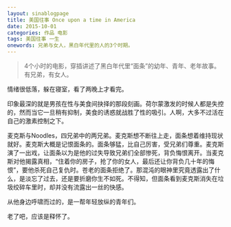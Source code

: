 ```yaml
---
layout: sinablogpage
title: 美国往事 Once upon a time in America
date: 2015-10-01
categories: 作品 电影
tags: 美国往事 一生
onewords: 兄弟与女人，黑白年代里的人的3个时期。
---
```

> 4个小时的电影，穿插讲述了黑白年代里“面条”的幼年、青年、老年故事。有兄弟，有女人。

情绪很低落，躲在寝室，看了两晚上才看完。

印象最深的就是男孩在性与美食间抉择的那段刻画。荷尔蒙激发的时候人都是失控的，然而当它一旦稍有抑制，美食的诱惑就战胜了性的吸引。人啊，大多不过活在自己的激素控制之下。

麦克斯与Noodles，四兄弟中的两兄弟。麦克斯想不断往上走，面条想着维持现状就好。麦克斯大概是记恨面条的。面条够猛，比自己厉害，受兄弟们尊重。麦克斯演了一出戏，让面条以为是他的过失导致兄弟们全部惨死，背负悔恨离开。当麦克斯对他揭露真相，“住着你的房子，抢了你的女人，最后还让你背负几十年的悔恨”，要他杀死自己复仇时。苍老的面条拒绝了。那混沌的眼神里究竟透露出了什么，是淡忘了过去，还是要折磨你生不如死。不得知，但面条看到麦克斯消失在垃圾绞碎车里时，却并没有流露出一丝的快感。

从他身边呼啸而过的，是一帮年轻放纵的青年们。

老了吧，应该是释怀了。

